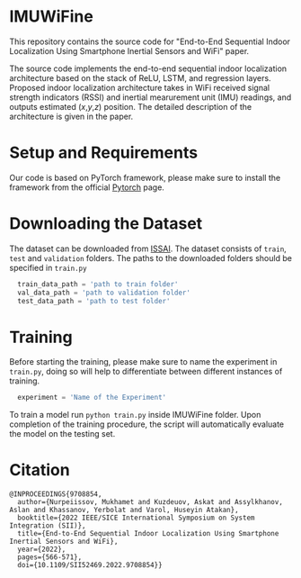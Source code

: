 # IMUWiFine

This repository contains the source code for "End-to-End Sequential Indoor Localization Using Smartphone Inertial Sensors and WiFi" paper. 

The source code implements the end-to-end sequential indoor localization architecture based on the stack of ReLU, LSTM, and regression layers.
Proposed indoor localization architecture takes in WiFi received signal strength indicators (RSSI) and inertial mearurement unit (IMU) readings, and outputs estimated (*x*,*y*,*z*) position.
The detailed description of the architecture is given in the paper. 

# Setup and Requirements

Our code is based on PyTorch framework, please make sure to install the framework from the official [Pytorch](https://pytorch.org/) page.  


# Downloading the Dataset

The dataset can be downloaded from [ISSAI](https://issai.nu.edu.kz/imuwifine). The dataset consists of `train`, `test` and `validation` folders. The paths to the downloaded folders should be specified in `train.py` 

```python
  train_data_path = 'path to train folder'
  val_data_path = 'path to validation folder'
  test_data_path = 'path to test folder'
```


# Training

Before starting the training, please make sure to name the experiment in `train.py`, doing so will help to differentiate between different instances of training.
```python 
  experiment = 'Name of the Experiment'
```
To train a model run `python train.py` inside IMUWiFine folder. Upon completion of the training procedure, the script will automatically evaluate the model on the testing set. 


# Citation
```
@INPROCEEDINGS{9708854,
  author={Nurpeiissov, Mukhamet and Kuzdeuov, Askat and Assylkhanov, Aslan and Khassanov, Yerbolat and Varol, Huseyin Atakan},
  booktitle={2022 IEEE/SICE International Symposium on System Integration (SII)}, 
  title={End-to-End Sequential Indoor Localization Using Smartphone Inertial Sensors and WiFi}, 
  year={2022},
  pages={566-571},
  doi={10.1109/SII52469.2022.9708854}}
```
